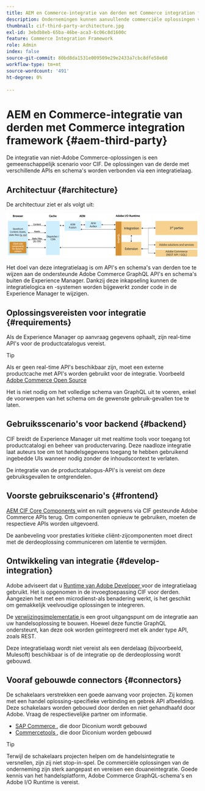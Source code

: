 ```yaml
---
title: AEM en Commerce-integratie van derden met Commerce integration framework
description: Ondernemingen kunnen aanvullende commerciële oplossingen van derden nodig hebben om hun winkel te bedienen. Commerce integration framework (CIF) kan in dergelijke integratiescenario's worden gebruikt om een derdehandelsoplossing aan Adobe Experience Manager te verbinden gebruikend I/O Runtime.
thumbnail: cif-third-party-architecture.jpg
exl-id: 3ebdb8eb-65ba-46be-aca3-6c06c8d1600c
feature: Commerce Integration Framework
role: Admin
index: false
source-git-commit: 80bd8da1531e009509e29e2433a7cbc8dfe58e60
workflow-type: tm+mt
source-wordcount: '491'
ht-degree: 0%

---
```



# AEM en Commerce-integratie van derden met Commerce integration framework {#aem-third-party}

De integratie van niet-Adobe Commerce-oplossingen is een gemeenschappelijk scenario voor CIF. De oplossingen van de derde met verschillende APIs en schema&#39;s worden verbonden via een integratielaag.

## Architectuur {#architecture}

De architectuur ziet er als volgt uit:

![ AEM niet-Magento/het Overzicht van de Architectuur van de Derde ](../assets/AEM_nonMagento_Architecture.png)

Het doel van deze integratielaag is om API&#39;s en schema&#39;s van derden toe te wijzen aan de ondersteunde Adobe Commerce GraphQL API&#39;s en schema&#39;s buiten de Experience Manager. Dankzij deze inkapseling kunnen de integratielogica en -systemen worden bijgewerkt zonder code in de Experience Manager te wijzigen.

## Oplossingsvereisten voor integratie {#requirements}

Als de Experience Manager op aanvraag gegevens ophaalt, zijn real-time API&#39;s voor de productcatalogus vereist.

>[!TIP]
>
>Als er geen real-time API&#39;s beschikbaar zijn, moet een externe productcache met API&#39;s worden gebruikt voor de integratie. Voorbeeld [ Adobe Commerce Open Source ](https://business.adobe.com/products/magento/open-source.html)

Het is niet nodig om het volledige schema van GraphQL uit te voeren, enkel de voorwerpen van het schema om de gewenste gebruik-gevallen toe te laten.

## Gebruiksscenario&#39;s voor backend {#backend}

CIF breidt de Experience Manager uit met realtime tools voor toegang tot productcatalogi en beheer van productervaring. Deze naadloze integratie laat auteurs toe om tot handelsgegevens toegang te hebben gebruikend ingebedde UIs wanneer nodig zonder de inhoudscontext te verlaten.

De integratie van de productcatalogus-API&#39;s is vereist om deze gebruiksgevallen te ontgrendelen.

## Voorste gebruikscenario&#39;s {#frontend}

[ AEM CIF Core Components ](https://github.com/adobe/aem-core-cif-components) wint en ruilt gegevens via CIF gesteunde Adobe Commerce APIs terug. Om componenten opnieuw te gebruiken, moeten de respectieve APIs worden uitgevoerd.

De aanbeveling voor prestaties kritieke cliënt-zijcomponenten moet direct met de derdeoplossing communiceren om latentie te vermijden.

## Ontwikkeling van integratie {#develop-integration}

Adobe adviseert dat u [ Runtime van Adobe Developer ](https://developer.adobe.com/runtime/) voor de integratielaag gebruikt. Het is opgenomen in de invoegtoepassing CIF voor derden. Aangezien het met een microdienst-als benadering werkt, is het geschikt om gemakkelijk veelvoudige oplossingen te integreren.

De [ verwijzingsimplementatie ](https://github.com/adobe/commerce-cif-graphql-integration-reference) is een groot uitgangspunt om de integratie aan uw handelsoplossing te bouwen. Hoewel deze functie GraphQL ondersteunt, kan deze ook worden geïntegreerd met elk ander type API, zoals REST.

Deze integratielaag wordt niet vereist als een derdelaag (bijvoorbeeld, Mulesoft) beschikbaar is of de integratie op de derdeoplossing wordt gebouwd.

## Vooraf gebouwde connectors {#connectors}

De schakelaars verstrekken een goede aanvang voor projecten. Zij komen met een handel oplossing-specifieke verbinding en gebrek API afbeelding. Deze schakelaars worden gebouwd door derden en niet gehandhaafd door Adobe. Vraag de respectievelijke partner om informatie.

* [ SAP Commerce ](https://github.com/diconium/commerce-cif-graphql-integration-hybris), die door Diconium wordt gebouwd
* [ Commercetools ](https://github.com/diconium/commerce-cif-graphql-integration-commercetool), die door Diconium worden gebouwd

>[!TIP]
>
>Terwijl de schakelaars projecten helpen om de handelsintegratie te versnellen, zijn zij niet stop-in-spel. De commerciële oplossingen van de onderneming zijn sterk aangepast en vereisen een douaneintegratie. Goede kennis van het handelsplatform, Adobe Commerce GraphQL-schema&#39;s en Adobe I/O Runtime is vereist.
